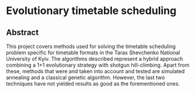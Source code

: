 # Evolutionary timetable scheduling

## Abstract

This project covers methods used for solving the timetable scheduling problem specific for timetable formats in the Taras Shevchenko National University of Kyiv. The algorithms described represent a hybrid approach combining a 1+1 evolutionary strategy with shotgun hill-climbing. Apart from these, methods that were and taken into account and tested are simulated annealing and a classical genetic algorithm. However, the last two techniques have not yielded results as good as the forementioned ones.
